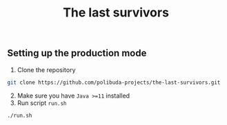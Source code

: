  <h1 align="center">The last survivors</h1>
 <br/>

## Setting up the production mode

1. Clone the repository
```bash
git clone https://github.com/polibuda-projects/the-last-survivors.git
```
2. Make sure you have `Java >=11` installed
3. Run script `run.sh`
```bash
./run.sh
```